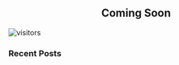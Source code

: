 <!-- ```c#
using GitHub.Profile.Readme.MarkdownDocument;
using Brain.Aptitude.Pseudocode;
using Brain.Aptitude.Humor;
using Brain.Consciousness.Focus.Interest.Code;

namespace GitHub.asmetcalf

public class Profile : IGitHubProfile
{
    public string Header { "Hi, I'm Adam!" }
    public string SubHeader { "I really, really like to code. It's one of my favorite things." }
    [Display(Name = "Most Recent Day I Was Excited To Learn Something New & Awesome")]
    [DisplayFormat(DataFormatString = "{0:d}")]
    public DateTime ContinuallyLearning {
        get {
            return DateTime.Now;
        }
    }
    public List<Favorites> = new List<Favorites>()
    {
        Favorites.One = "Coding & Learning about code",
        Favorites.Two = "My floofy cat Rome",
        Favorites.TwoAndAHalf = "Reading/Watching Sci-Fi",
        Favorites.Three = "Cooking"
        Favorites.Four = "Designing this Readme, it's pretty fun so far",
        Favorites.Five = GetNextFavoriteThings()
    };
}

``` -->


<h2 align="center"> Coming Soon </h2>

![visitors](https://visitor-badge.glitch.me/badge?page_id=asmetcalf.asmetcalf)

### Recent Posts
<!-- BLOG-POST-LIST:START -->
<!-- BLOG-POST-LIST:END -->

<!-- ### Programming Languages:

<img src="https://img.shields.io/badge/html5%20-%23E34F26.svg?&style=for-the-badge&logo=html5&logoColor=white"/>

<img src="https://img.shields.io/badge/css3%20-%231572B6.svg?&style=for-the-badge&logo=css3&logoColor=white"/>

<img src="https://img.shields.io/badge/c%23%20-%23239120.svg?&style=for-the-badge&logo=c-sharp&logoColor=white"/> -->

<!--
**asmetcalf/asmetcalf** is a ✨ _special_ ✨ repository because its `README.md` (this file) appears on your GitHub profile.

Here are some ideas to get you started:

- 🔭 I’m currently working on ...
- 🌱 I’m currently learning ...
- 👯 I’m looking to collaborate on ...
- 🤔 I’m looking for help with ...
- 💬 Ask me about ...
- 📫 How to reach me: ...
- 😄 Pronouns: ...
- ⚡ Fun fact: ...
-->
